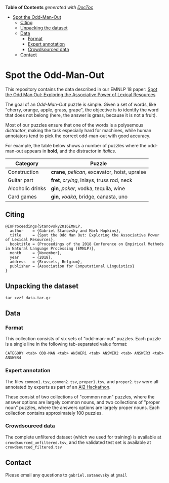 <!-- START doctoc generated TOC please keep comment here to allow auto update -->
<!-- DON'T EDIT THIS SECTION, INSTEAD RE-RUN doctoc TO UPDATE -->
**Table of Contents**  *generated with [DocToc](https://github.com/thlorenz/doctoc)*

- [Spot the Odd-Man-Out](#spot-the-odd-man-out)
  - [Citing](#citing)
  - [Unpacking the dataset](#unpacking-the-dataset)
  - [Data](#data)
    - [Format](#format)
    - [Expert annotation](#expert-annotation)
    - [Crowdsourced data](#crowdsourced-data)
  - [Contact](#contact)

<!-- END doctoc generated TOC please keep comment here to allow auto update -->

# Spot the Odd-Man-Out

This repository contains the data described in our EMNLP 18 paper: 
[Spot the Odd Man Out: Exploring the Associative Power of Lexical Resources](https://www.semanticscholar.org/paper/Spot-the-Odd-Man-Out%3A-Exploring-the-Associative-of-Stanovsky-Hopkins/2f25629bdd7eec8cc87018d4b8f1a398abeb8917)

The goal of an *Odd-Man-Out* puzzle is simple. Given a set of words, like
"cherry, orange, apple, grass, grape", the objective is to identify the word that does not belong
(here, the answer is grass, because it is not a
fruit).

Most of our puzzles ensure that one of the words is a polysemous *distractor*, making the task especially hard for machines, while human annotators tend to pick the correct odd-man-out with good accuracy.

For example, the table below shows a number of puzzles where the odd-man-out appears in **bold**, and the distractor in *italics*. 

| Category         | Puzzle                                    |
|------------------|-------------------------------------------|
| Construction     | **crane**, *pelican*, excavator, hoist, upraise |
| Guitar part      | **fret**, *crying*, inlays, truss rod, neck     |
| Alcoholic drinks | **gin**, *poker*, vodka, tequila, wine          |
| Card games       | **gin**, *vodka*, bridge, canasta, uno          |


## Citing

```
@InProceedings{Stanovsky2016EMNLP,
  author    = {Gabriel Stanovsky and Mark Hopkins},
  title     = {Spot the Odd Man Out: Exploring the Associative Power of Lexical Resources},
  booktitle = {Proceedings of the 2018 Conference on Empirical Methods in Natural Language Processing (EMNLP)},
  month     = {November},
  year      = {2018},
  address   = {Brussels, Belgium},
  publisher = {Association for Computational Linguistics}
}
```
## Unpacking the dataset


	tar xvzf data.tar.gz

## Data

### Format

This collection consists of six sets of "odd-man-out" puzzles. Each puzzle is a single line in the following tab-separated value format:

	CATEGORY <tab> ODD-MAN <tab> ANSWER1 <tab> ANSWER2 <tab> ANSWER3 <tab> ANSWER4

### Expert annotation

The files `common1.tsv`, `common2.tsv`, `proper1.tsv`, and `proper2.tsv` were all annotated by experts as part of an [AI2 Hackathon](http://ai2-website.s3.amazonaws.com/data/anomia-2014-11-13.zip).

These consist of two collections of "common noun" puzzles, where the answer options are largely common nouns, and
two collections of "proper noun" puzzles, where the answers options are largely proper nouns. Each collection
contains approximately 100 puzzles.

### Crowdsourced data

The complete unfiltered dataset (which we used for training) is available at `crowdsourced_unfiltered.tsv`, and the validated test set is available at `crowdsourced_filtered.tsv`

## Contact

Please email any questions to 
`gabriel.satanovsky` at `gmail`
